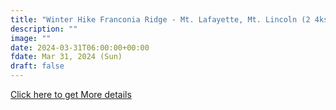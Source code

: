 ```yaml
---
title: "Winter Hike Franconia Ridge - Mt. Lafayette, Mt. Lincoln (2 4ks)" 
description: ""
image: ""
date: 2024-03-31T06:00:00+00:00
fdate: Mar 31, 2024 (Sun)
draft: false
---
```

<a href="https://activities.outdoors.org/search/index.cfm/action/details/id/147245" target="_blank">Click here to get More details</a>

